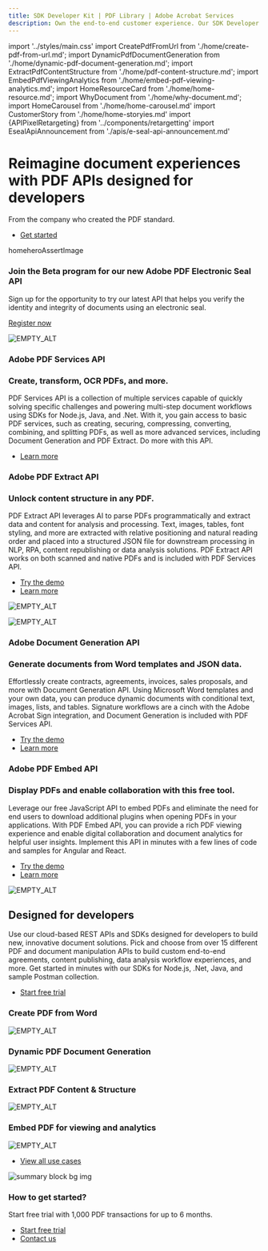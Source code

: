 ```yaml
---
title: SDK Developer Kit | PDF Library | Adobe Acrobat Services
description: Own the end-to-end customer experience. Our SDK Developer kits are customizable & built to last. Find an innovative solution with our PDF SDK here.
---
```


import '../styles/main.css'
import CreatePdfFromUrl from './home/create-pdf-from-url.md';
import DynamicPdfDocumentGeneration from './home/dynamic-pdf-document-generation.md';
import ExtractPdfContentStructure from './home/pdf-content-structure.md';
import EmbedPdfViewingAnalytics from './home/embed-pdf-viewing-analytics.md';
import HomeResourceCard from './home/home-resource.md';
import WhyDocument from './home/why-document.md';
import HomeCarousel from './home/home-carousel.md'
import CustomerStory from './home/home-storyies.md'
import {APIPixelRetargeting} from '../components/retargetting'
import EsealApiAnnouncement from './apis/e-seal-api-announcement.md'

<Hero slots="heading, text, buttons, assetsImg" customLayout variant="video" className="homeherobgImage Hero-Banner"/>

# Reimagine document experiences with PDF APIs designed for developers

From the company who created the PDF standard.

- [Get started](/document-services/apis/interstitial/)

homeheroAssertImage

<AnnouncementBlock slots="heading, text, button" className='ms-announcement-blade' theme="dark"/>

### Join the Beta program for our new Adobe PDF Electronic Seal API

Sign up for the opportunity to try our latest API that helps you verify the identity and integrity of documents using an electronic seal.

[Register now](src/pages/pricing/contact/sales/seal)

<TextBlock slots="image, heading,subHeading,text,buttons" theme="lightest" headerElementType="h2" homeZigZag className="home-zigzag-comp-padding Adobe-PDF-Services-API"/>

![EMPTY_ALT](images/pdfServices.jpg)

### Adobe PDF Services API

### Create, transform, OCR PDFs, and more.

PDF Services API is a collection of multiple services capable of quickly solving specific challenges and
powering multi-step document workflows using SDKs for Node.js, Java, and .Net. With it, you gain
access to basic PDF services, such as creating, securing, compressing, converting, combining, and
splitting PDFs, as well as more advanced services, including Document Generation and PDF Extract.
Do more with this API.

- [Learn more](/src/pages/apis/pdf-services.md)

<TextBlock slots="heading,subHeading,text,buttons,image" theme="light" primaryOutline headerElementType="h2" homeZigZag className="home-zigzag-comp-padding Adobe-PDF-Extract-API" />

### Adobe PDF Extract API

### Unlock content structure in any PDF.

PDF Extract API leverages AI to parse PDFs programmatically and extract data and content for
analysis and processing. Text, images, tables, font styling, and more are extracted with relative
positioning and natural reading order and placed into a structured JSON file for downstream
processing in NLP, RPA, content republishing or data analysis solutions. PDF Extract API works
on both scanned and native PDFs and is included with PDF Services API.

- [Try the demo](https://documentservices.adobe.com/dc-visualizer-app/index.html)
- [Learn more](/src/pages/apis/pdf-extract.md)

![EMPTY_ALT](images/pdfExtract.jpg)

<TextBlock slots="image,heading,subHeading,text,buttons" theme="lightest"  primaryOutline headerElementType="h2" homeZigZag className="home-zigzag-comp-padding Adobe-Document-Generation-API"/>

![EMPTY_ALT](images/docGen.jpg)

### Adobe Document Generation API

### Generate documents from Word templates and JSON data.

Effortlessly create contracts, agreements, invoices, sales proposals, and more with Document
Generation API. Using Microsoft Word templates and your own data, you can produce
dynamic documents with conditional text, images, lists, and tables. Signature workflows are
a cinch with the Adobe Acrobat Sign integration, and Document Generation is included with PDF
Services API.

- [Try the demo](https://documentservices.adobe.com/dc-docgen-playground/index.html)
- [Learn more](/src/pages/apis/doc-generation.md)

<TextBlock slots="heading,subHeading,text,buttons,image" theme="light"  primaryOutline headerElementType="h2" homeZigZag className="home-zigzag-comp-padding Adobe-PDF-Embed-API"/>

### Adobe PDF Embed API

### Display PDFs and enable collaboration with this free tool.

Leverage our free JavaScript API to embed PDFs and eliminate the need for end users to
download additional plugins when opening PDFs in your applications. With PDF Embed API, you
can provide a rich PDF viewing experience and enable digital collaboration and document
analytics for helpful user insights. Implement this API in minutes with a few lines of code and
samples for Angular and React.

- [Try the demo](https://documentservices.adobe.com/view-sdk-demo/index.html)
- [Learn more](/src/pages/apis/pdf-embed.md)

![EMPTY_ALT](images/pdfEmbed.jpg)

<DCSummaryBlock slots="heading, text, buttons"  background="rgb(31, 42, 73)" buttonPositionRight className="Designed-for-developers" />

## Designed for developers

Use our cloud-based REST APIs and SDKs designed for developers to build new, innovative document solutions. Pick and choose from over 15 different PDF and document manipulation APIs to build custom end-to-end agreements, content publishing, data analysis workflow experiences, and more. Get started in minutes with our SDKs for Node.js, .Net, Java, and sample Postman collection.

- [Start free trial](/apis/interstitial/)

<TabsBlock orientation="vertical" slots="heading, image, content" APIReference = "https://developer.adobe.com/document-services/docs/apis/"  repeat="4"  theme="dark" className='bgBlue code-block-0 Designed-for-developers  home-code-block' />

### Create PDF from Word

![EMPTY_ALT](images/s_createpdf_color_24.svg)

<CreatePdfFromUrl/>

### Dynamic PDF Document Generation

![EMPTY_ALT](images/ic-dynamic-pdf-gen-40.svg)

<DynamicPdfDocumentGeneration/>

### Extract PDF Content & Structure

![EMPTY_ALT](images/ic-extract-40.svg)

<ExtractPdfContentStructure/>

### Embed PDF for viewing and analytics

![EMPTY_ALT](images/embed.svg)

<EmbedPdfViewingAnalytics/>

<WrapperComponent slots="content" theme="lightest" className="why-docment-services"/>

<WhyDocument />

<WrapperComponent slots="content" repeat="1" theme="light" className="Use-cases-for-Adobe-Document-Services"/>

<HomeResourceCard />

<TextBlock slots="buttons" isCentered theme="light"  className='padding-5 Use-cases-for-Adobe-Document-Services'/>

- [View all use cases](/src/pages/use-cases/agreements-and-contracts/sales-proposals-and-contracts/)

<WrapperComponent slots="content" repeat="1" theme="lightest" className="Customer-Stories"/>

<CustomerStory />

<WrapperComponent slots="content" repeat="1" theme="light"/>

<HomeCarousel />

<DCSummaryBlock slots="image, heading, text, buttons" theme="lightest" background="white" className="How-to-get-started"/>

![summary block bg img](images/bg-hero.jpeg)

### How to get started?

Start free trial with 1,000 PDF transactions for up to 6 months.

- [Start free trial](/apis/interstitial/)
- [Contact us](src/pages/pricing/contact.md)

<APIPixelRetargeting/>
